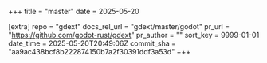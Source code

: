 +++
title = "master"
date = 2025-05-20

[extra]
repo = "gdext"
docs_rel_url = "gdext/master/godot"
pr_url = "https://github.com/godot-rust/gdext"
pr_author = ""
sort_key = 9999-01-01
date_time = 2025-05-20T20:49:06Z
commit_sha = "aa9ac438bcf8b222874150b7a2f30391ddf3a53d"
+++


